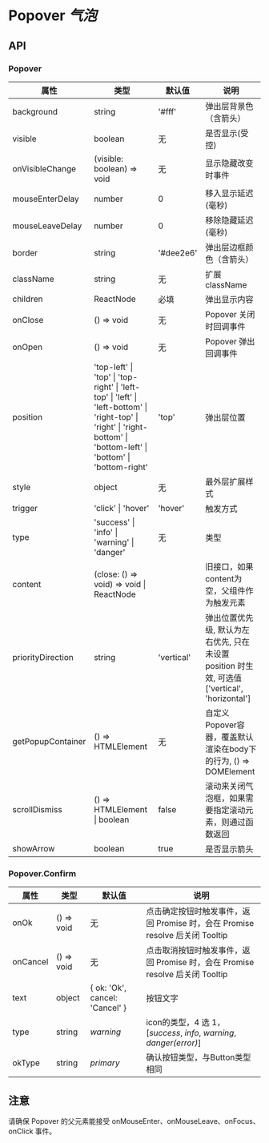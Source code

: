 # Popover *气泡*

<example />

## API

### Popover

| 属性 | 类型 | 默认值 | 说明 |
| --- | --- | --- | --- |
| background | string | '#fff' | 弹出层背景色（含箭头） |
| visible | boolean | 无 | 是否显示(受控) |
| onVisibleChange | (visible: boolean) => void | 无 | 显示隐藏改变时事件 | 
| mouseEnterDelay | number | 0 | 移入显示延迟(毫秒) | 
| mouseLeaveDelay | number | 0 | 移除隐藏延迟(毫秒) | 
| border | string | '#dee2e6' | 弹出层边框颜色（含箭头） |
| className | string | 无 | 扩展className |
| children | ReactNode | 必填 | 弹出显示内容 |
| onClose | () => void | 无 | Popover 关闭时回调事件 |
| onOpen | () => void | 无 | Popover 弹出回调事件 |
| position | 'top-left' \| 'top' \| 'top-right' \| 'left-top' \| 'left' \| 'left-bottom' \| 'right-top' \| 'right' \| 'right-bottom' \| 'bottom-left' \| 'bottom' \| 'bottom-right' | 'top' | 弹出层位置 |
| style | object | 无 | 最外层扩展样式 |
| trigger | 'click' \| 'hover' | 'hover' | 触发方式 |
| type | 'success' \| 'info' \| 'warning' \| 'danger' | 无 | 类型 |
| content | (close: () => void) => void \| ReactNode | | 旧接口，如果content为空，父组件作为触发元素 | 
| priorityDirection | string | 'vertical' | 弹出位置优先级, 默认为左右优先, 只在未设置 position 时生效, 可选值\['vertical', 'horizontal'] |
| getPopupContainer | () => HTMLElement | 无 | 自定义Popover容器，覆盖默认渲染在body下的行为, () => DOMElement |
| scrollDismiss | () => HTMLElement \| boolean | false | 滚动来关闭气泡框，如果需要指定滚动元素，则通过函数返回 |
| showArrow | boolean | true | 是否显示箭头 |

### Popover.Confirm
| 属性 | 类型 | 默认值 | 说明 |
| --- | --- | --- | --- |
| onOk | () => void | 无 | 点击确定按钮时触发事件，返回 Promise 时，会在 Promise resolve 后关闭 Tooltip |
| onCancel | () => void | 无 | 点击取消按钮时触发事件，返回 Promise 时，会在 Promise resolve 后关闭 Tooltip |
| text | object | { ok: 'Ok', cancel: 'Cancel' } | 按钮文字 |
| type | string | *warning* |  icon的类型，4 选 1，\[*success*, *info*, *warning*, *danger(error)*] |
| okType | string | *primary* |  确认按钮类型，与Button类型相同 |

## 注意
请确保 Popover 的父元素能接受 onMouseEnter、onMouseLeave、onFocus、onClick 事件。
